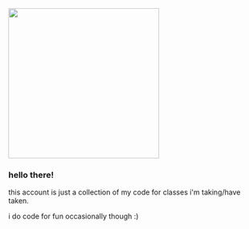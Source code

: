 <img src="https://media.tenor.com/jFI1pF6tdxoAAAAd/aaa.gif" width="300px">
<h3>hello there!</h3>
<p>this account is just a collection of my code for classes i'm taking/have taken.</p>
<p>i do code for fun occasionally though :)</p>
